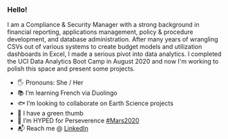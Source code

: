 ### Hello!
I am a Compliance & Security Manager with a strong background in financial reporting, applications management, policy & procedure development, and database administration. After many years of wrangling CSVs out of various systems to create budget models and utilization dashboards in Excel, I made a serious pivot into data analytics. I completed the UCI Data Analytics Boot Camp in August 2020 and now I'm working to polish this space and present some projects.
- 🖐️ Pronouns: She / Her
- 📚 I’m learning French via Duolingo
- 🐟 I’m looking to collaborate on Earth Science projects
- 🌱 I have a green thumb
- 🚀 I’m HYPED for Perseverence [#Mars2020](https://mars.nasa.gov/mars2020/)
- 📬 Reach me @ [LinkedIn](https://www.linkedin.com/in/andrearose6208/)
